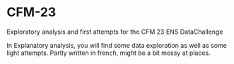 # CFM-23
Exploratory analysis and first attempts for the CFM 23 ENS DataChallenge


In Explanatory analysis, you will find some data exploration as well as some light attempts. Partly written in french, might be a bit messy at places. 


